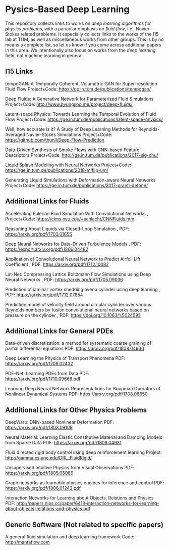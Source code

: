 # Pysics-Based Deep Learning

This repository collects links to works on _deep learning algorithms for physics
problems_, with a paricular emphasis on _fluid flow_, i.e., Navier-Stokes related
problems. It especially collects links to the works of the I15 lab at TUM, as
well as miscellaneous works from other groups. This is by no means a complete
list, so let us know if you come across additional papers in this area. We
intentionally also focus on works from the _deep learning_ field, not machine
learning in general.

## I15 Links

tempoGAN: A Temporally Coherent, Volumetric GAN for Super-resolution Fluid Flow
Project+Code: <https://ge.in.tum.de/publications/tempogan/>

Deep Fluids: A Generative Network for Parameterized Fluid Simulations
Project+Code: <http://www.byungsoo.me/project/deep-fluids/>

Latent-space Physics: Towards Learning the Temporal Evolution of Fluid Flow
Project+Code: <https://ge.in.tum.de/publications/latent-space-physics/>

Well, how accurate is it? A Study of Deep Learning Methods for Reynolds-Averaged Navier-Stokes Simulations
Project+Code: <https://github.com/thunil/Deep-Flow-Prediction>

Data-Driven Synthesis of Smoke Flows with CNN-based Feature Descriptors
Project+Code: <http://ge.in.tum.de/publications/2017-sig-chu/>

Liquid Splash Modeling with Neural Networks
Project+Code: <https://ge.in.tum.de/publications/2018-mlflip-um/>

Generating Liquid Simulations with Deformation-aware Neural Networks
Project+Code: <https://ge.in.tum.de/publications/2017-prantl-defonn/>

## Additional Links for Fluids

Accelerating Eulerian Fluid Simulation With Convolutional Networks , 
Project+Code: <https://cims.nyu.edu/~schlacht/CNNFluids.htm>

Reasoning About Liquids via Closed-Loop Simulation , 
PDF: <https://arxiv.org/pdf/1703.01656>

Deep Neural Networks for Data-Driven Turbulence Models , 
PDF: <https://export.arxiv.org/pdf/1806.04482>

Application of Convolutional Neural Network to Predict Airfoil Lift Coefficient , 
PDF: <https://arxiv.org/pdf/1712.10082>

Lat-Net: Compressing Lattice Boltzmann Flow Simulations using Deep Neural Networks , 
PDF: <https://arxiv.org/pdf/1705.09036>

Prediction of laminar vortex shedding over a cylinder using deep learning , 
PDF: <https://arxiv.org/pdf/1712.07854>

Prediction model of velocity field around circular cylinder over various Reynolds numbers by fusion convolutional neural networks based on pressure on the cylinder , 
PDF: <https://doi.org/10.1063/1.5024595>

## Additional Links for General PDEs

Data-driven discretization: a method for systematic coarse graining of partial differential equations
PDF: <https://arxiv.org/pdf/1808.04930>

Deep Learning the Physics of Transport Phenomena
PDF: <https://arxiv.org/pdf/1709.02432>

PDE-Net: Learning PDEs from Data
PDF: <https://arxiv.org/pdf/1710.09668.pdf>

Learning Deep Neural Network Representations for Koopman Operators of Nonlinear Dynamical Systems
PDF: <https://arxiv.org/pdf/1708.06850>

## Additional Links for Other Physics Problems

DeepWarp: DNN-based Nonlinear Deformation
PDF: <https://arxiv.org/pdf/1803.09109>

Neural Material: Learning Elastic Constitutive Material and Damping Models from Sparse Data
PDF: <https://arxiv.org/pdf/1808.04931>

Fluid directed rigid body control using deep reinforcement learning
Project: <http://gamma.cs.unc.edu/DRL_FluidRigid/>

Unsupervised Intuitive Physics from Visual Observations
PDF: <https://arxiv.org/pdf/1805.05086>

Graph networks as learnable physics engines for inference and control
PDF: <https://arxiv.org/pdf/1806.01242.pdf>

Interaction Networks for Learning about Objects, Relations and Physics
PDF: <http://papers.nips.cc/paper/6418-interaction-networks-for-learning-about-objects-relations-and-physics.pdf>

## Generic Software (Not related to specific papers)

A general fluid simulation and deep learning framework
Code: <http://mantaflow.com>
 

